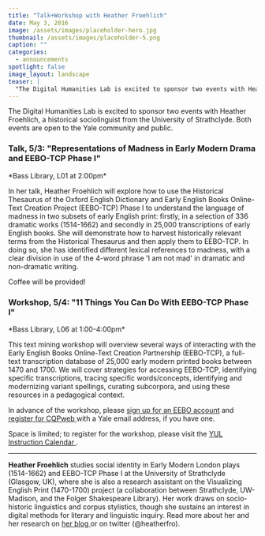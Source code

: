 ```yaml
---
title: "Talk+Workshop with Heather Froehlich"
date: May 3, 2016
image: /assets/images/placeholder-hero.jpg
thumbnail: /assets/images/placeholder-5.png
caption: ""
categories: 
  - announcements
spotlight: false 
image_layout: landscape
teaser: |
  "The Digital Humanities Lab is excited to sponsor two events with Heather Froehlich, a historical sociolinguist from the University of Strathclyde. Both events are open to the Yale community and..."
---
```


The Digital Humanities Lab is excited to sponsor two events with Heather Froehlich, a historical sociolinguist from the University of Strathclyde. Both events are open to the Yale community and public.
   
<h3>Talk, 5/3: "Representations of Madness in Early Modern Drama and EEBO-TCP Phase I"</h3>
*Bass Library, L01 at 2:00pm*
    
In her talk, Heather Froehlich will explore how to use the Historical Thesaurus of the Oxford English Dictionary and Early English Books Online-Text Creation Project (EEBO-TCP) Phase I to understand the language of madness in two subsets of early English print: firstly, in a selection of 336 dramatic works (1514-1662) and secondly in 25,000 transcriptions of early English books. She will demonstrate how to harvest historically relevant terms from the Historical Thesaurus and then apply them to EEBO-TCP. In doing so, she has identified different lexical references to madness, with a clear division in use of the 4-word phrase 'I am not mad' in dramatic and non-dramatic writing.
   
Coffee will be provided!
   
<h3>Workshop, 5/4: "11 Things You Can Do With EEBO-TCP Phase I"</h3>
*Bass Library, L06 at 1:00-4:00pm*

This text mining workshop will overview several ways of interacting with the Early English Books Online-Text Creation Partnership (EEBO-TCP), a full-text transcription database of 25,000 early modern printed books between 1470 and 1700. We will cover strategies for accessing EEBO-TCP, identifying specific transcriptions, tracing specific words/concepts, identifying and modernizing variant spellings, curating subcorpora, and using these resources in a pedagogical context.
   
In advance of the workshop, please <a href="http://corpus.byu.edu/eebo?" target="_blank">sign up for an EEBO account</a> and <a href="http://cqpweb.lancs.ac.uk" target="_blank"> register for CQPweb </a>with a Yale email address, if you have one.
   
Space is limited; to register for the workshop, please visit the <a href="http://schedule.yale.edu/event.php?id=1119217" target="_blank"> YUL Instruction Calendar </a>.
   
---
   
**Heather Froehlich** studies social identity in Early Modern London plays (1514-1662) and EEBO-TCP Phase I at the University of Strathclyde (Glasgow, UK), where she is also a research assistant on the Visualizing English Print (1470-1700) project (a collaboration between Strathclyde, UW-Madison, and the Folger Shakespeare Library). Her work draws on socio-historic linguistics and corpus stylistics, though she sustains an interest in digital methods for literary and linguistic inquiry. Read more about her and her research on <a href="http://hfroehli.ch" target="_blank"> her blog </a>or on twitter (@heatherfro).
